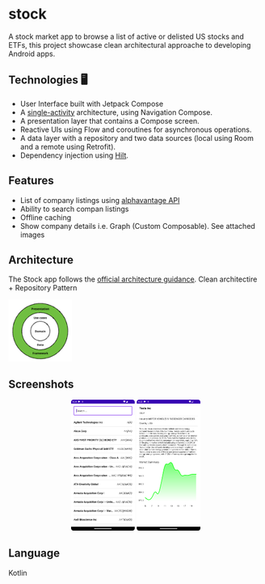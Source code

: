 # stock
A stock market app to browse a list of active or delisted US stocks and ETFs, this project showcase clean architectural approache to developing Android apps. 

## Technologies 🖥

- User Interface built with Jetpack Compose
- A [single-activity](https://www.youtube.com/watch?v=2k8x8V77CrU) architecture, using Navigation Compose.
- A presentation layer that contains a Compose screen.
- Reactive UIs using Flow and coroutines for asynchronous operations.
- A data layer with a repository and two data sources (local using Room and a remote using Retrofit).
- Dependency injection using [Hilt](https://developer.android.com/training/dependency-injection/hilt-android).

## Features
- List of company listings using [alphavantage API](https://www.alphavantage.co/)
- Ability to search compan listings
- Offline caching 
- Show company details i.e. Graph (Custom Composable). See attached images


## Architecture
The Stock app follows the [official architecture guidance](https://developer.android.com/topic/architecture).
Clean architectire + Repository Pattern

<img src="docs/CleanArchitecture.png" width="25%" height="25%"/>


## Screenshots

<p align="center">
<img src="docs/Home.png" width="25%" height="25%"/>

<img src="docs/Detail.png" width="25%" height="25%"/>

</p>



## Language
Kotlin 
